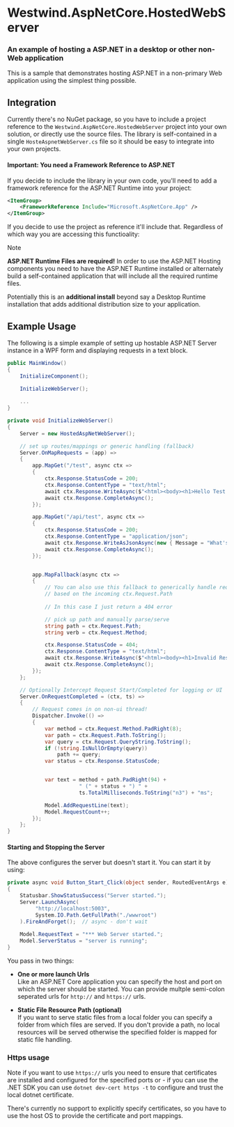 # Westwind.AspNetCore.HostedWebServer

### An example of hosting a ASP.NET in a desktop or other non-Web application

This is a sample that demonstrates hosting ASP.NET in a non-primary Web application using the simplest thing possible. 

## Integration
Currently there's no NuGet package, so you have to include a project reference to the `Westwind.AspNetCore.HostedWebServer` project into your own solution, or directly use the source files. The library is self-contained in a single `HosteAspnetWebServer.cs` file so it should be easy to integrate into your own projects.

#### Important: You need a Framework Reference to ASP.NET
If you decide to include the library in your own code, you'll need to add a framework reference for the ASP.NET Runtime into your project:

```xml
<ItemGroup>
    <FrameworkReference Include="Microsoft.AspNetCore.App" />
</ItemGroup>
```

If you decide to use the project as reference it'll include that. Regardless of which way you are accessing this functioality:

> [!NOTE]
> **ASP.NET Runtime Files are required!**
> In order to use the ASP.NET Hosting components you need to have the ASP.NET Runtime installed or alternately build a self-contained application that will include all the required runtime files. 
>
> Potentially this is an **additional install** beyond say a Desktop Runtime installation that adds additional distribution size to your application.

## Example Usage
The following is a simple example of setting up hostable ASP.NET Server instance in a WPF form and displaying requests in a text block.

```cs
public MainWindow()
{
    InitializeComponent();

    InitializeWebServer();
    
    ... 
}

private void InitializeWebServer()
{         
    Server = new HostedAspNetWebServer();

    // set up routes/mappings or generic handling (fallback)
    Server.OnMapRequests = (app) =>
    {
        app.MapGet("/test", async ctx =>
        {
            ctx.Response.StatusCode = 200;
            ctx.Response.ContentType = "text/html";
            await ctx.Response.WriteAsync($"<html><body><h1>Hello Test Request! {DateTime.Now.ToString()}</h1></body></html>");
            await ctx.Response.CompleteAsync();
        });

        app.MapGet("/api/test", async ctx =>
        {
            ctx.Response.StatusCode = 200;
            ctx.Response.ContentType = "application/json";
            await ctx.Response.WriteAsJsonAsync(new { Message = "What's up doc?", Time = DateTime.UtcNow });
            await ctx.Response.CompleteAsync();
        });


        app.MapFallback(async ctx =>
        {
            // You can also use this fallback to generically handle requests
            // based on the incoming ctx.Request.Path
            
            // In this case I just return a 404 error

            // pick up path and manually parse/serve
            string path = ctx.Request.Path;
            string verb = ctx.Request.Method;

            ctx.Response.StatusCode = 404;
            ctx.Response.ContentType = "text/html";
            await ctx.Response.WriteAsync($"<html><body><h1>Invalid Resource - Try again, Punk!</h1></body></html>");
            await ctx.Response.CompleteAsync();
        });
    };

    // Optionally Intercept Request Start/Completed for logging or UI
    Server.OnRequestCompleted = (ctx, ts) =>
    {
        // Request comes in on non-ui thread!
        Dispatcher.Invoke(() =>
        {
            var method = ctx.Request.Method.PadRight(8);
            var path = ctx.Request.Path.ToString();
            var query = ctx.Request.QueryString.ToString();
            if (!string.IsNullOrEmpty(query))
                path += query;
            var status = ctx.Response.StatusCode;


            var text = method + path.PadRight(94) +
                       " (" + status + ") " +
                       ts.TotalMilliseconds.ToString("n3") + "ms";

            Model.AddRequestLine(text);
            Model.RequestCount++;
        });
    };
}
```
  
#### Starting and Stopping the Server
The above configures the server but doesn't start it. You can start it by using:

```cs
private async void Button_Start_Click(object sender, RoutedEventArgs e)
{
    Statusbar.ShowStatusSuccess("Server started.");
    Server.LaunchAsync(
         "http://localhost:5003", 
         System.IO.Path.GetFullPath("./wwwroot")
    ).FireAndForget();  // async - don't wait
    
    Model.RequestText = "*** Web Server started.";
    Model.ServerStatus = "server is running";
}
```

You pass in two things:

* **One or more launch Urls**  
Like an ASP.NET Core application you can specify the host and port on which the server should be started. You can provide multple semi-colon seperated urls for `http://` and `https://` urls. 

* **Static File Resource Path (optional)**  
If you want to serve static files from a local folder you can specify a folder from which files are served. If you don't provide a path, no local resources will be served otherwise the specified folder is mapped for static file handling.

### Https usage
Note if you want to use `https://` urls you need to ensure that certificates are installed and configured for the specified ports or - if you can use the .NET SDK you can use `dotnet dev-cert https -t` to configure and trust the local dotnet certificate. 

There's currently no support to explicitly specify certificates, so you have to use the host OS to provide the certificate and port mappings.


